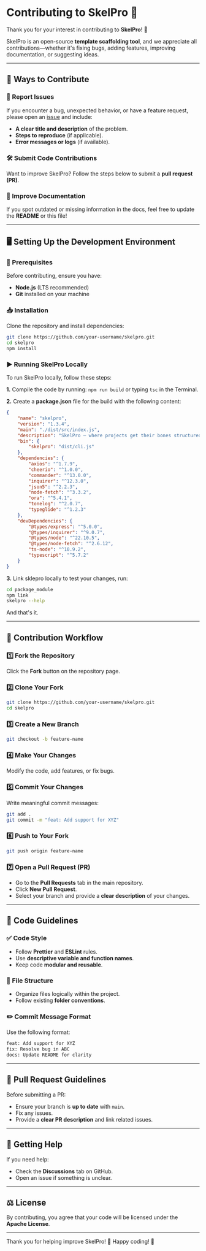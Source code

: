 # Contributing to SkelPro 🚀
Thank you for your interest in contributing to **SkelPro**! 🎉  

SkelPro is an open-source **template scaffolding tool**, and we appreciate all contributions—whether it's fixing bugs, adding features, improving documentation, or suggesting ideas.  

---

## 📌 Ways to Contribute  

### 🐛 Report Issues  
If you encounter a bug, unexpected behavior, or have a feature request, please open an [issue](https://github.com/your-username/skelpro/issues) and include:  
- **A clear title and description** of the problem.  
- **Steps to reproduce** (if applicable).  
- **Error messages or logs** (if available).  

### 🛠️ Submit Code Contributions  
Want to improve SkelPro? Follow the steps below to submit a **pull request (PR)**.  

### 📖 Improve Documentation  
If you spot outdated or missing information in the docs, feel free to update the **README** or this file!  

---

## 🖥️ Setting Up the Development Environment  

### 🔧 Prerequisites  
Before contributing, ensure you have:  
- **Node.js** (LTS recommended)  
- **Git** installed on your machine  

### 📥 Installation  
Clone the repository and install dependencies:  
```sh
git clone https://github.com/your-username/skelpro.git
cd skelpro
npm install
```

### ▶️ Running SkelPro Locally  
To run SkelPro locally, follow these steps:

**1.** Compile the code by running: `npm run build` or typing `tsc` in the Terminal.

**2.** Create a **package.json** file for the build with the following content:

```json
{
    "name": "skelpro",
    "version": "1.3.4",
    "main": "./dist/src/index.js",
    "description": "SkelPro – where projects get their bones structured.",
    "bin": {
        "skelpro": "dist/cli.js"
    },
    "dependencies": {
        "axios": "^1.7.9",
        "cheerio": "^1.0.0",
        "commander": "^13.0.0",
        "inquirer": "^12.3.0",
        "json5": "^2.2.3",
        "node-fetch": "^3.3.2",
        "ora": "^5.4.1",
        "tonelog": "^2.0.7",
        "typeglide": "^1.2.3"
    },
    "devDependencies": {
        "@types/express": "^5.0.0",
        "@types/inquirer": "^9.0.7",
        "@types/node": "^22.10.5",
        "@types/node-fetch": "^2.6.12",
        "ts-node": "^10.9.2",
        "typescript": "^5.7.2"
    }
}
```

**3.** Link sklepro locally to test your changes, run:  
```sh
cd package_module
npm link
skelpro --help
```

And that's it.

---

## 🚀 Contribution Workflow  

### 1️⃣ Fork the Repository  
Click the **Fork** button on the repository page.  

### 2️⃣ Clone Your Fork  
```sh
git clone https://github.com/your-username/skelpro.git
cd skelpro
```

### 3️⃣ Create a New Branch  
```sh
git checkout -b feature-name
```

### 4️⃣ Make Your Changes  
Modify the code, add features, or fix bugs.  

### 5️⃣ Commit Your Changes  
Write meaningful commit messages:  
```sh
git add .
git commit -m "feat: Add support for XYZ"
```

### 6️⃣ Push to Your Fork  
```sh
git push origin feature-name
```

### 7️⃣ Open a Pull Request (PR)  
- Go to the **Pull Requests** tab in the main repository.  
- Click **New Pull Request**.  
- Select your branch and provide a **clear description** of your changes.  

---

## 📜 Code Guidelines  

### ✅ Code Style  
- Follow **Prettier** and **ESLint** rules.  
- Use **descriptive variable and function names**.  
- Keep code **modular and reusable**.  

### 📂 File Structure  
- Organize files logically within the project.  
- Follow existing **folder conventions**.  

### ✏️ Commit Message Format  
Use the following format:  
```sh
feat: Add support for XYZ  
fix: Resolve bug in ABC  
docs: Update README for clarity  
```

---

## 📌 Pull Request Guidelines  
Before submitting a PR:  
- Ensure your branch is **up to date** with `main`.  
- Fix any issues.  
- Provide a **clear PR description** and link related issues.  

---

## 💬 Getting Help  
If you need help:  
- Check the **Discussions** tab on GitHub.  
- Open an issue if something is unclear.  

---

## ⚖️ License  
By contributing, you agree that your code will be licensed under the **Apache License**.  

---

Thank you for helping improve SkelPro! 💙 Happy coding! 🚀
